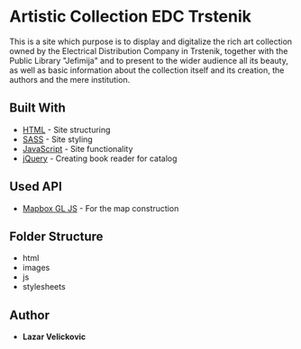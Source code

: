 # Artistic Collection EDC Trstenik

This is a site which purpose is to display and digitalize the rich art collection owned by the Electrical Distribution Company in Trstenik, together with the Public Library "Jefimija" and to present to the wider audience all its beauty, as well as basic information about the collection itself and its creation, the authors and the mere institution.

## Built With

* [HTML](https://html.com/) - Site structuring
* [SASS](https://sass-lang.com/) - Site styling
* [JavaScript](https://www.javascript.com/) - Site functionality
* [jQuery](https://jquery.com/) - Creating book reader for catalog

## Used API

* [Mapbox GL JS](https://www.mapbox.com/about/maps/) - For the map construction

## Folder Structure

- html
- images
- js
- stylesheets

## Author

* **Lazar Velickovic** 
